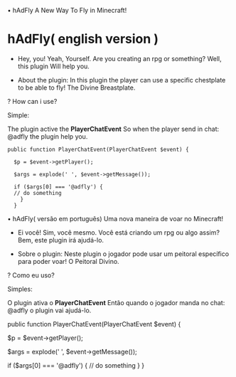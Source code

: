 • hAdFly
A New Way To Fly in Minecraft!

# hAdFly( english version )

- Hey, you! Yeah, Yourself. Are you creating an rpg or something? Well, this plugin Will help you.

* About the plugin: In this plugin the player can use a specific chestplate to be able to fly!
The Divine Breastplate. 

? How can i use?

Simple: 

 The plugin active the **PlayerChatEvent**
 So when the player send in chat: @adfly the plugin help you.

```
public function PlayerChatEvent(PlayerChatEvent $event) {

  $p = $event->getPlayer();

  $args = explode(' ', $event->getMessage());

  if ($args[0] === '@adfly') {
  // do something 
    }
  }
```
• hAdFly( versão em português)
Uma nova maneira de voar no Minecraft!

- Ei você! Sim, você mesmo. Você está criando um rpg ou algo assim? Bem, este plugin irá ajudá-lo.
* Sobre o plugin: Neste plugin o jogador pode usar um peitoral específico para poder voar!
O Peitoral Divino. 

? Como eu uso? 

Simples:

 O plugin ativa o **PlayerChatEvent**
 Então quando o jogador manda no chat: @adfly o plugin vai ajudá-lo.

public function PlayerChatEvent(PlayerChatEvent $event) {

  $p = $event->getPlayer();

  $args = explode(' ', $event->getMessage());

  if ($args[0] === '@adfly') {
  // do something 
    }
  }
